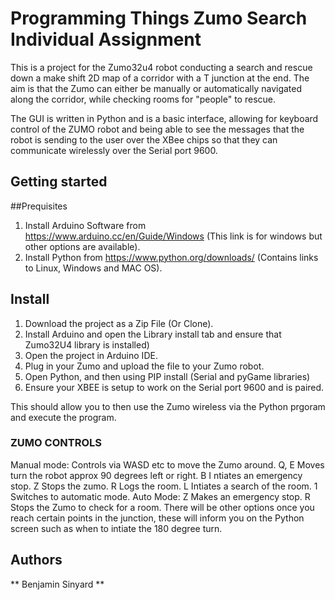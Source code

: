 # Programming Things Zumo Search Individual Assignment

This is a project for the Zumo32u4 robot conducting a search and rescue down a make shift 2D map of a corridor with a T junction at the end.
The aim is that the Zumo can either be manually or automatically navigated along the corridor, while checking rooms for "people" to rescue.

The GUI is written in Python and is a basic interface, allowing for keyboard control of the ZUMO robot and being able to see the messages that
the robot is sending to the user over the XBee chips so that they can communicate wirelessly over the Serial port 9600. 

## Getting started

##Prequisites

1. Install Arduino Software from https://www.arduino.cc/en/Guide/Windows (This link is for windows but other options are available).
2. Install Python from https://www.python.org/downloads/ (Contains links to Linux, Windows and MAC OS).

## Install 

1. Download the project as a Zip File (Or Clone).
2. Install Arduino and open the Library install tab and ensure that Zumo32U4 library is installed)
3. Open the project in Arduino IDE.
4. Plug in your Zumo and upload the file to your Zumo robot.
5. Open Python, and then using PIP install (Serial and pyGame libraries)
6. Ensure your XBEE is setup to work on the Serial port 9600 and is paired.

This should allow you to then use the Zumo wireless via the Python prgoram and execute the program.

### ZUMO CONTROLS ###


Manual mode: 
    Controls via WASD etc to move the Zumo around.
    Q, E Moves turn the robot approx 90 degrees left or right.
    B I ntiates an emergency stop.
    Z Stops the zumo.
    R Logs the room.
    L Intiates a search of the room.
    1 Switches to automatic mode.
Auto Mode:
    Z Makes an emergency stop.
    R Stops the Zumo to check for a room. 
    There will be other options once you reach certain points in the junction, these will inform you on the 
    Python screen such as when to intiate the 180 degree turn.
    
    

## Authors
 ** Benjamin Sinyard ** 


